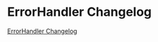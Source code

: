 # ErrorHandler Changelog

[ErrorHandler Changelog](https://github.com/spryker/ErrorHandler/releases)
